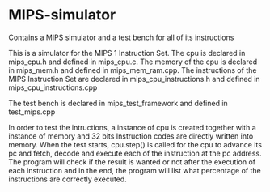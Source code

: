 MIPS-simulator
==============

Contains a MIPS simulator and a test bench for all of its instructions

This is a simulator for the MIPS 1 Instruction Set. The cpu is declared in mips_cpu.h and defined in mips_cpu.c. The 
memory of the cpu is declared in mips_mem.h and defined in mips_mem_ram.cpp. The instructions of the MIPS Instruction
Set are declared in mips_cpu_instructions.h and defined in mips_cpu_instructions.cpp

The test bench is declared in mips_test_framework and defined in test_mips.cpp

In order to test the intructions, a instance of cpu is created together with a instance of memory and 32 bits Instruction
codes are directly written into memory. When the test starts, cpu.step() is called for the cpu to advance its pc and 
fetch, decode and execute each of the instruction at the pc address. The program will check if the result is wanted or not
after the execution of each instruction and in the end, the program will list what percentage of the instructions are
correctly executed.
